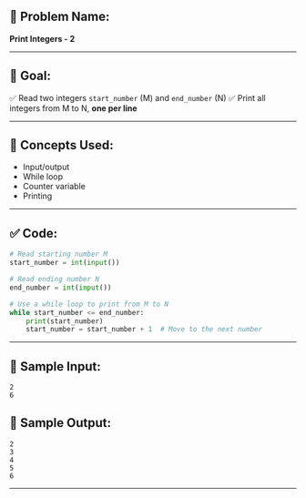## 🧩 **Problem Name:**

**Print Integers - 2**

---

## 🎯 **Goal:**

✅ Read two integers `start_number` (M) and `end_number` (N)
✅ Print all integers from M to N, **one per line**

---

## 🧠 **Concepts Used:**

- Input/output
- While loop
- Counter variable
- Printing

---

## ✅ **Code:**

```python
# Read starting number M
start_number = int(input())

# Read ending number N
end_number = int(input())

# Use a while loop to print from M to N
while start_number <= end_number:
    print(start_number)
    start_number = start_number + 1  # Move to the next number
```

---

## 🧪 **Sample Input:**

```
2
6
```

## 🧾 **Sample Output:**

```
2
3
4
5
6
```

---
